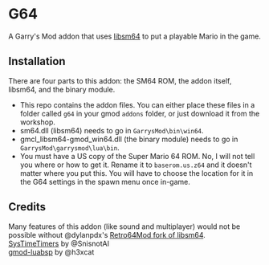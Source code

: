 # G64
A Garry's Mod addon that uses [libsm64](https://github.com/libsm64/libsm64/) to put a playable Mario in the game.

## Installation
There are four parts to this addon: the SM64 ROM, the addon itself, libsm64, and the binary module.
- This repo contains the addon files. You can either place these files in a folder called `g64` in your gmod `addons` folder, or just download it from the workshop.
- sm64.dll (libsm64) needs to go in `GarrysMod\bin\win64`.
- gmcl_libsm64-gmod_win64.dll (the binary module) needs to go in `GarrysMod\garrysmod\lua\bin`.
- You must have a US copy of the Super Mario 64 ROM. No, I will not tell you where or how to get it. Rename it to `baserom.us.z64` and it doesn't matter where you put this.  You will have to choose the location for it in the G64 settings in the spawn menu once in-game.

## Credits
Many features of this addon (like sound and multiplayer) would not be possible without @dylanpdx's [Retro64Mod fork of libsm64](https://github.com/Retro64Mod/libsm64-retro64/). \
[SysTimeTimers](https://github.com/SnisnotAl/SysTimeTimers) by @SnisnotAI \
[gmod-luabsp](https://github.com/h3xcat/gmod-luabsp/blob/master/luabsp.lua) by @h3xcat